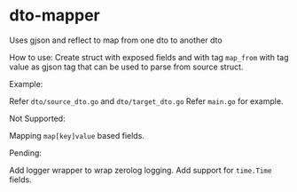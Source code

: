 # dto-mapper

Uses gjson and reflect to map from one dto to another dto

How to use:
Create struct with exposed fields and with tag `map_from`
with tag value as gjson tag that can be used to parse from source struct.

Example:

Refer `dto/source_dto.go` and `dto/target_dto.go`
Refer `main.go` for example.

Not Supported:

Mapping `map[key]value` based fields.

Pending:

Add logger wrapper to wrap zerolog logging.
Add support for `time.Time` fields.